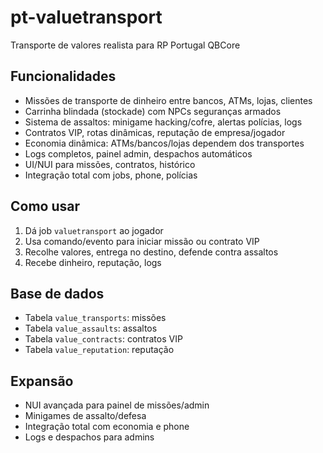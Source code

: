 # pt-valuetransport

Transporte de valores realista para RP Portugal QBCore

## Funcionalidades
- Missões de transporte de dinheiro entre bancos, ATMs, lojas, clientes
- Carrinha blindada (stockade) com NPCs seguranças armados
- Sistema de assaltos: minigame hacking/cofre, alertas polícias, logs
- Contratos VIP, rotas dinâmicas, reputação de empresa/jogador
- Economia dinâmica: ATMs/bancos/lojas dependem dos transportes
- Logs completos, painel admin, despachos automáticos
- UI/NUI para missões, contratos, histórico
- Integração total com jobs, phone, polícias

## Como usar
1. Dá job `valuetransport` ao jogador
2. Usa comando/evento para iniciar missão ou contrato VIP
3. Recolhe valores, entrega no destino, defende contra assaltos
4. Recebe dinheiro, reputação, logs

## Base de dados
- Tabela `value_transports`: missões
- Tabela `value_assaults`: assaltos
- Tabela `value_contracts`: contratos VIP
- Tabela `value_reputation`: reputação

## Expansão
- NUI avançada para painel de missões/admin
- Minigames de assalto/defesa
- Integração total com economia e phone
- Logs e despachos para admins
